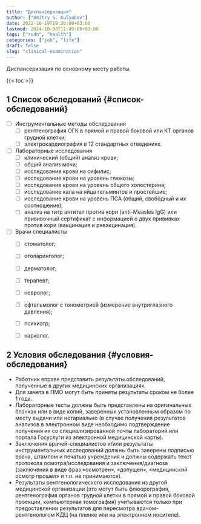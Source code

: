 ```yaml
---
title: "Диспансеризация"
author: ["Dmitry S. Kulyabov"]
date: 2022-10-19T19:20:00+03:00
lastmod: 2024-10-08T11:49:00+03:00
tags: ["rudn", "health"]
categories: ["job", "life"]
draft: false
slug: "clinical-examination"
---
```


Диспансеризация по основному месту работы.

<!--more-->

{{< toc >}}


## <span class="section-num">1</span> Список обследований {#список-обследований}

-   [ ] Инструментальные методы обследования
    -   [ ] рентгенография ОГК в прямой и правой боковой или КТ органов грудной клетки;
    -   [ ] электрокардиография в 12 стандартных отведениях.

-   [ ] Лабораторные исследования
    -   [ ] клинический (общий) анализ крови;
    -   [ ] общий анализ мочи;
    -   [ ] исследование крови на сифилис;
    -   [ ] исследование крови на уровень глюкозы;
    -   [ ] исследование крови на уровень общего холестерина;
    -   [ ] исследование кала на яйца гельминтов и простейшие;
    -   [ ] исследование крови на уровень ПСА (общий, свободный и их соотношение);
    -   [ ] анализ на титр антител против кори (anti-Measles IgG) или прививочный сертификат с информацией о двух прививках против кори (вакцинация и ревакцинация).

-   [ ] Врачи специалисты
    -   [ ] стоматолог;
    -   [ ] отоларинголог;
    -   [ ] дерматолог;
    -   [ ] терапевт;
    -   [ ] невролог;
    -   [ ] офтальмолог с тонометрией (измерение внутриглазного давления);
    -   [ ] психиатр;
    -   [ ] нарколог.


## <span class="section-num">2</span> Условия обследования {#условия-обследования}

-   Работник вправе представить результаты обследований, полученные в других медицинских организациях.
-   Для зачета в ПМО могут быть приняты результаты сроком не более 1 года.
-   Лабораторные тесты должны быть представлены на оригинальных бланках или в виде копий, заверенных установленным образом по месту выдачи или нотариально (в случае получения результатов анализов в электронном виде необходимо подтверждение получения их со специализированной почты лабораторий или портала Госуслуги из электронной медицинской карты).
-   Заключения врачей-специалистов и/или результаты инструментальных исследований должны быть заверены подписью врача, штампом и печатью учреждения и должны содержать текст протокола осмотра/исследования и заключения/диагноза (заключения в виде фраз «осмотрен», «допущен», «медицинский осмотр прошел» и т.п. не принимаются).
-   Результаты рентгенологического исследования из другой медицинской организации (это могут быть флюорография, рентгенография органов грудной клетки в прямой и правой боковой проекции, компьютерная томография) учитываются только при предоставлении результатов для пересмотра врачом-рентгенологом КДЦ (на пленке или на электронном носителе).
